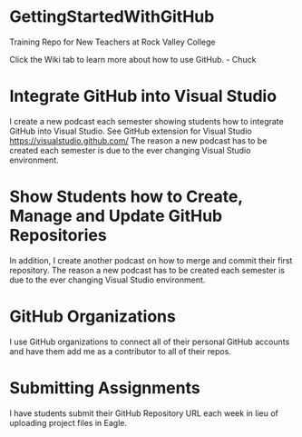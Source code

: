 # GettingStartedWithGitHub
Training Repo for New Teachers at Rock Valley College

Click the Wiki tab to learn more about how to use GitHub. - Chuck
 
# Integrate GitHub into Visual Studio
I create a new podcast each semester showing students how to integrate GitHub into Visual Studio.
See GitHub extension for Visual Studio  https://visualstudio.github.com/
The reason a new podcast has to be created each semester is due to the ever changing Visual Studio environment.

# Show Students how to Create, Manage and Update GitHub Repositories
In addition, I create another podcast on how to merge and commit their first repository.
The reason a new podcast has to be created each semester is due to the ever changing Visual Studio environment.
 
# GitHub Organizations
I use GitHub organizations to connect all of their personal GitHub accounts and have them add me as a contributor to all of their repos.
 
# Submitting Assignments
I have students submit their GitHub Repository URL each week in lieu of uploading project files in Eagle.
 

